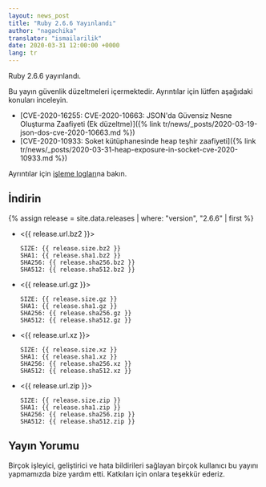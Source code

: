 ```yaml
---
layout: news_post
title: "Ruby 2.6.6 Yayınlandı"
author: "nagachika"
translator: "ismailarilik"
date: 2020-03-31 12:00:00 +0000
lang: tr
---
```


Ruby 2.6.6 yayınlandı.

Bu yayın güvenlik düzeltmeleri içermektedir.
Ayrıntılar için lütfen aşağıdaki konuları inceleyin.

* [CVE-2020-16255: CVE-2020-10663: JSON'da Güvensiz Nesne Oluşturma Zaafiyeti (Ek düzeltme)]({% link tr/news/_posts/2020-03-19-json-dos-cve-2020-10663.md %})
* [CVE-2020-10933: Soket kütüphanesinde heap teşhir zaafiyeti]({% link tr/news/_posts/2020-03-31-heap-exposure-in-socket-cve-2020-10933.md %})

Ayrıntılar için [işleme logları](https://github.com/ruby/ruby/compare/v2_6_5...v2_6_6)na bakın.

## İndirin

{% assign release = site.data.releases | where: "version", "2.6.6" | first %}

* <{{ release.url.bz2 }}>

      SIZE: {{ release.size.bz2 }}
      SHA1: {{ release.sha1.bz2 }}
      SHA256: {{ release.sha256.bz2 }}
      SHA512: {{ release.sha512.bz2 }}

* <{{ release.url.gz }}>

      SIZE: {{ release.size.gz }}
      SHA1: {{ release.sha1.gz }}
      SHA256: {{ release.sha256.gz }}
      SHA512: {{ release.sha512.gz }}

* <{{ release.url.xz }}>

      SIZE: {{ release.size.xz }}
      SHA1: {{ release.sha1.xz }}
      SHA256: {{ release.sha256.xz }}
      SHA512: {{ release.sha512.xz }}

* <{{ release.url.zip }}>

      SIZE: {{ release.size.zip }}
      SHA1: {{ release.sha1.zip }}
      SHA256: {{ release.sha256.zip }}
      SHA512: {{ release.sha512.zip }}

## Yayın Yorumu

Birçok işleyici, geliştirici ve hata bildirileri sağlayan birçok kullanıcı bu yayını yapmamızda bize yardım etti.
Katkıları için onlara teşekkür ederiz.
